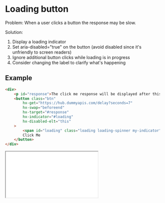 # Loading button

Problem:
When a user clicks a button the response may be slow.

Solution:

1. Display a loading indicator
1. Set aria-disabled="true" on the button (avoid disabled since it's unfriendly to screen readers)
1. Ignore additional button clicks while loading is in progress
1. Consider changing the label to clarify what's happening

## Example

```html
<div>
    <p id="response">The click me response will be displayed after this sentence. </p>
    <button class="btn"
        hx-get="https://hub.dummyapis.com/delay?seconds=7"
        hx-swap="beforeend"
        hx-target="#response"
        hx-indicator="#loading"
        hx-disabled-elt="this"
    >
        <span id="loading" class="loading loading-spinner my-indicator"></span>
        Click Me
    </button>
</div>
```

<iframe src="./test.html" name="iframe_a" title="Iframe Example"></iframe>
